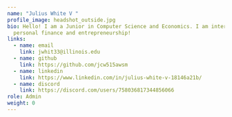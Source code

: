 ```yaml
---
name: "Julius White V "
profile_image: headshot_outside.jpg
bio: Hello! I am a Junior in Computer Science and Economics. I am interested in
  personal finance and entrepreneurship!
links:
  - name: email
    link: jwhit33@illinois.edu
  - name: github
    link: https://github.com/jcw515awsm
  - name: linkedin
    link: https://www.linkedin.com/in/julius-white-v-18146a21b/
  - name: discord
    link: https://discord.com/users/758036817344856066
role: Admin
weight: 0
---
```


